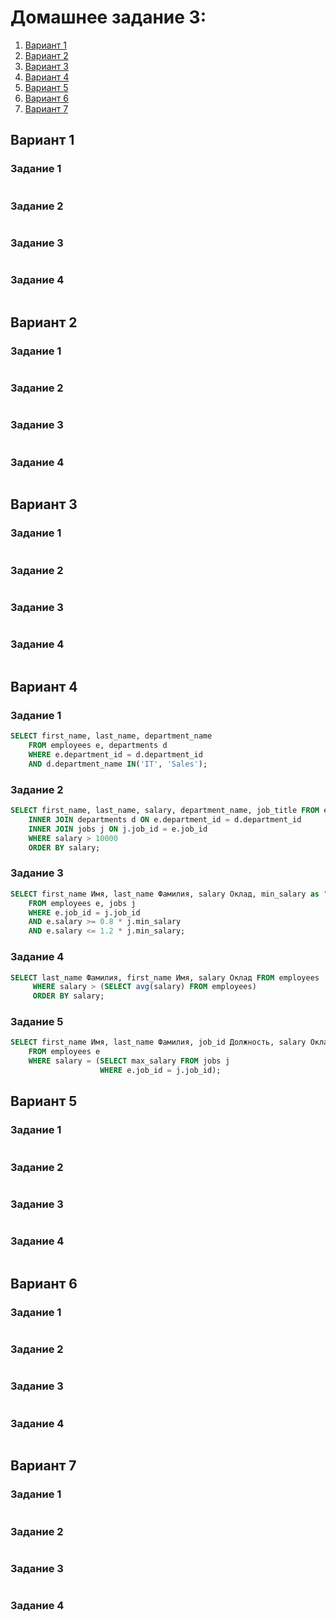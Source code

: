 # Домашнее задание 3:
1. [Вариант 1](#1)
2. [Вариант 2](#2)
3. [Вариант 3](#3)
4. [Вариант 4](#4)
5. [Вариант 5](#5)
6. [Вариант 6](#6)
7. [Вариант 7](#7)

## Вариант 1 <a name="1"></a>

### Задание 1
```sql

```
### Задание 2
```sql

```
### Задание 3
```sql

```
### Задание 4
```sql

```

## Вариант 2 <a name="2"></a>

### Задание 1
```sql

```
### Задание 2
```sql

```
### Задание 3
```sql

```
### Задание 4
```sql

```

## Вариант 3 <a name="3"></a>

### Задание 1
```sql

```
### Задание 2
```sql

```
### Задание 3
```sql

```
### Задание 4
```sql

```

## Вариант 4 <a name="4"></a>

### Задание 1
```sql
SELECT first_name, last_name, department_name 
    FROM employees e, departments d 
    WHERE e.department_id = d.department_id
    AND d.department_name IN('IT', 'Sales');
```
### Задание 2
```sql
SELECT first_name, last_name, salary, department_name, job_title FROM employees e
    INNER JOIN departments d ON e.department_id = d.department_id 
    INNER JOIN jobs j ON j.job_id = e.job_id 
    WHERE salary > 10000
    ORDER BY salary;
```
### Задание 3
```sql
SELECT first_name Имя, last_name Фамилия, salary Оклад, min_salary as "Мин.оклад"
    FROM employees e, jobs j
    WHERE e.job_id = j.job_id
    AND e.salary >= 0.8 * j.min_salary 
    AND e.salary <= 1.2 * j.min_salary;
```
### Задание 4
```sql
SELECT last_name Фамилия, first_name Имя, salary Оклад FROM employees
     WHERE salary > (SELECT avg(salary) FROM employees) 
     ORDER BY salary;
```
### Задание 5
```sql
SELECT first_name Имя, last_name Фамилия, job_id Должность, salary Оклад
    FROM employees e 
    WHERE salary = (SELECT max_salary FROM jobs j
                    WHERE e.job_id = j.job_id);
```

## Вариант 5 <a name="5"></a>

### Задание 1
```sql

```
### Задание 2
```sql

```
### Задание 3
```sql

```
### Задание 4
```sql

```

## Вариант 6 <a name="6"></a>

### Задание 1
```sql

```
### Задание 2
```sql

```
### Задание 3
```sql

```
### Задание 4
```sql

```

## Вариант 7 <a name="7"></a>

### Задание 1
```sql

```
### Задание 2
```sql

```
### Задание 3
```sql

```
### Задание 4
```sql

```
